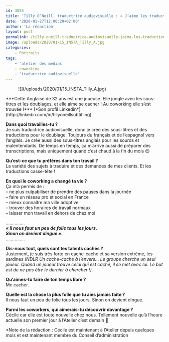 ```yaml
---
id: 3085
title: 'Tilly O’Neill, traductrice audiovisuelle : « J’aime les traductions casse-tête »'
date: '2020-01-27T12:00:29+02:00'
author: 'La rédaction'
layout: post
permalink: /tilly-oneill-traductrice-audiovisuelle-jaime-les-traductions-casse-tete/
image: /uploads/2020/01/15_INSTA_Tilly_A.jpg
categories:
    - Portraits
tags:
    - 'atelier des medias'
    - coworking
    - 'traductrice audiovisuelle'
---
```


<figure class="wp-block-image">![](/uploads/2020/01/15_INSTA_Tilly_A.jpg)<figcaption>  
</figcaption></figure>***Cette Anglaise de 32 ans est une joueuse. Elle jongle avec les sous-titres et les doublages, et elle aime se cacher ! Au coworking elle s’est trouvée !***  
[*Son profil Linkedin*](http://linkedin.com/in/tillyoneillsubtitling)

**Dans quoi travailles-tu ?**  
Je suis traductrice audiovisuelle, donc je crée des sous-titres et des traductions pour le doublage. Toujours du français et de l’espagnol vers l’anglais. Je crée aussi des sous-titres anglais pour les sourds et malentendants. De temps en temps, ça m’arrive aussi de préparer des transcriptions, mais uniquement quand c’est chaud à la fin du mois 😉

**Qu’est-ce que tu préfères dans ton travail ?**   
La variété des sujets à traduire et des demandes de mes clients. Et les traductions casse-tête !

**En quoi le coworking a changé ta vie ?**  
Ça m’a permis de :  
– ne plus culpabiliser de prendre des pauses dans la journée  
– faire un réseau pro et social en France  
– mieux connaître ma ville adoptive  
– trouver des horaires de travail normaux  
– laisser mon travail en dehors de chez moi

……………  
***« Il nous faut un peu de folie tous les jours.***   
***Sinon on devient dingue ».***  
……………

**Dis-nous tout, quels sont tes talents cachés ?**  
Justement, je suis très forte en cache-cache et sa version extrême, les sardines *(NDLR Un cache-cache à l’envers… Le groupe cherche un seul joueur. Quand un joueur trouve celui qui est caché, il se met avec lui. Le but est de ne pas être le dernier à chercher !).*

**Qu’aimes-tu faire de ton temps libre ?**  
Me cacher.

**Quelle est la chose la plus folle que tu aies jamais faite ?**  
Il nous faut un peu de folie tous les jours. Sinon on devient dingue.

**Parmi les coworkers, qui aimerais-tu découvrir davantage ?**  
Cécile car elle est toute nouvelle chez nous. Tellement nouvelle qu’à l’heure actuelle son premier jour à l’Atelier c’est demain 🙂

\*Note de la rédaction : Cécile est maintenant à l’Atelier depuis quelques mois et est maintenant membre du Conseil d’administration